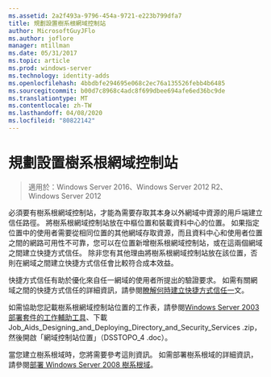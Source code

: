 ```yaml
---
ms.assetid: 2a2f493a-9796-454a-9721-e223b799dfa7
title: 規劃設置樹系根網域控制站
author: MicrosoftGuyJFlo
ms.author: joflore
manager: mtillman
ms.date: 05/31/2017
ms.topic: article
ms.prod: windows-server
ms.technology: identity-adds
ms.openlocfilehash: 4bbdbfe294695e068c2ec76a135526febb4b6485
ms.sourcegitcommit: b00d7c8968c4adc8f699dbee694afe6ed36bc9de
ms.translationtype: MT
ms.contentlocale: zh-TW
ms.lasthandoff: 04/08/2020
ms.locfileid: "80822142"
---
```

# <a name="planning-forest-root-domain-controller-placement"></a>規劃設置樹系根網域控制站

>適用於：Windows Server 2016、Windows Server 2012 R2、Windows Server 2012

必須要有樹系根網域控制站，才能為需要存取其本身以外網域中資源的用戶端建立信任路徑。 將樹系根網域控制站放在中樞位置和裝載資料中心的位置。 如果指定位置中的使用者需要從相同位置的其他網域存取資源，而且資料中心和使用者位置之間的網路可用性不可靠，您可以在位置新增樹系根網域控制站，或在這兩個網域之間建立快捷方式信任。 除非您有其他理由將樹系根網域控制站放在該位置，否則在網域之間建立快捷方式信任會比較符合成本效益。  
  
快捷方式信任有助於優化來自任一網域的使用者所提出的驗證要求。 如需有關網域之間的快捷方式信任的詳細資訊，請參閱[瞭解何時建立快捷方式信任一](https://go.microsoft.com/fwlink/?LinkId=107061)文。  
  
如需協助您記載樹系根網域控制站位置的工作表，請參閱[Windows Server 2003 部署套件的工作輔助工具](https://go.microsoft.com/fwlink/?LinkID=102558)、下載 Job_Aids_Designing_and_Deploying_Directory_and_Security_Services .zip，然後開啟「網域控制站位置」（DSSTOPO_4 .doc）。  
  
當您建立樹系根域時，您將需要參考這則資訊。 如需部署樹系根域的詳細資訊，請參閱[部署 Windows Server 2008 樹系根域](https://technet.microsoft.com/library/cc731174.aspx)。  
